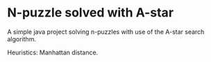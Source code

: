 N-puzzle solved with A-star
=======================

A simple java project solving n-puzzles with use of the A-star search algorithm. 

Heuristics: Manhattan distance.

